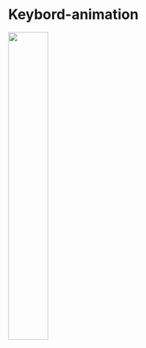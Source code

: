 # Keybord-animation

<img src="https://qiita-image-store.s3.ap-northeast-1.amazonaws.com/0/305854/09014928-b5f9-09de-1c9a-8e91396bb5d1.gif" width=40%>
